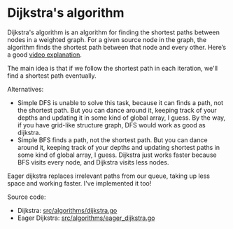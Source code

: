 # Dijkstra's algorithm

Dijkstra's algorithm is an algorithm for finding the shortest paths between nodes in a weighted graph.
For a given source node in the graph, the algorithm finds the shortest path between that node and every other.
Here’s a good [video explanation](https://www.youtube.com/watch?v=pSqmAO-m7Lk&ab_channel=WilliamFiset).

The main idea is that if we follow the shortest path in each iteration, we'll find a shortest path eventually.

Alternatives:
- Simple DFS is unable to solve this task, because it can finds a path, not the shortest path.
But you can dance around it, keeping track of your depths and updating it in some kind of global array, I guess.
By the way, if you have grid-like structure graph, DFS would work as good as dijkstra.
- Simple BFS finds a path, not the shortest path.
But you can dance around it, keeping track of your depths and updating shortest paths in some kind of global array, I guess.
Dijkstra just works faster because BFS visits every node, and Dijkstra visits less nodes.

Eager dijkstra replaces irrelevant paths from our queue, taking up less space and working faster. I've implemented it too!

Source code:
- Dijkstra: [src/algorithms/dijkstra.go](../../src/algorithms/dijkstra.go)  
- Eager Dijkstra: [src/algorithms/eager_dijkstra.go](../../src/algorithms/eager_dijkstra.go)
